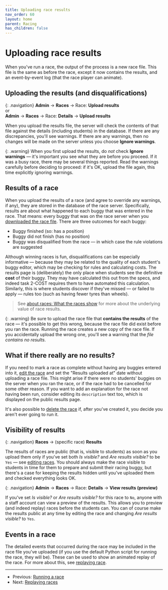 ```yaml
---
title: Uploading race results
nav_order: 60
layout: home
parent: Racing
has_children: false
---
```


# Uploading race results

When you've run a race, the output of the process is a new race file. This
file is the same as before the race, except it now contains the results, and
an event-by-event log (that the race player can animate).

## Uploading the results (and disqualifications)

{: .navigation}
**Admin** → **Races** → Race: **Upload results**  
or  
**Admin** → **Races** → Race: **Details** →  **Upload results**

When you upload the results file, the server will check the contents of that
file against the details (including students) in the database. If there are
any discrepancies, you'll see warnings. If there are any warnings, then no
changes will be made on the server unless you choose **Ignore warnings**.

{: .warning}
When you first upload the results, do _not_ check **Ignore warnings** — it's
important you see what they are before you proceed. If it was a busy race, there
may be several things reported. Read the warnings carefully before deciding
to proceed: if it's OK, upload the file again, this time explicitly ignoring
warnings.

## Results of a race

When you upload the results of a race (and agree to override any warnings, if
any), they are stored in the database of the race server. Specifically, results
are about what happened to each buggy that was entered in the race. That means:
every buggy that was on the race server when you [downloaded the race file](downloading).
There are three outcomes for each buggy:

* Buggy finished (so: has a position)
* Buggy did not finish (has no position)
* Buggy was disqualified from the race — in which case the rule violations are
  suggested

Although winning races is fun, disqualifications can be especially informative
— because they may be related to the quality of each student's buggy editor,
which may be checking for rules and calculating costs. The results page is
(deliberately) the only place when students see the definitive **cost** of
their buggy. They may have calculated this out from the specs, and indeed task
2-COST requires them to have automated this calculation. Similarly, this is
where students discover if they've missed — or failed to apply — rules too
(such as having fewer tyres than wheels).

> See [about races: What the races show](../races/about#what-the-races-show)
> for more about the underlying value of race results.

{: .warning}
Be sure to upload the race file that **contains the results** of the race —
it's possible to get this wrong, because the race file did exist before you ran
the race. Running the race creates a new copy of the race file. If you
accidentally upload the wrong one, you'll see a warning that the _file contains
no results_.

## What if there really are no results?

If you need to mark a race as complete without having any buggies entered into
it, [edit the race](editing) and set the "Results uploaded at" date without
uploading a race file. This might arise if there were no students' buggies on
the server when you ran the race, or if the race had to be cancelled for some
other reason. If you want to add an explanation for the race not having been
run, consider editing its `description` text too, which is displayed on the
public results page.

It's also possible to [delete the race](editing#deleting-a-race) if, after
you've created it, you decide you aren't ever going to run it.

## Visibility of results

{: .navigation}
**Races** → (specific race) **Results**  

The results of races are public (that is, visible to students) as soon as you
upload them only if you've set both _Is visible?_ and  _Are results visible?_ to
be `Yes` — see [editing races](editing). You should always make the race visible
to students in time for them to prepare and submit their racing buggy, but
there's a case for keeping the results hidden until you've uploaded them and
checked everything looks OK.


{: .navigation}
**Admin** → **Races** → Race: **Details** →  **View results (preview)**

If you've set _Is visible?_  or _Are results visible?_ for this race to `No`,
anyone with a staff account can view a preview of the results. This allows you
to preview (and indeed replay) races before the students can. You can of course
make the results public at any time by editing the race and changing _Are
results visible?_ to `Yes`.


## Events in a race

The detailed events that occurred during the race may be included in the race
file you've uploaded (if you use the default Python script for running the
race, they will be). These can be used to show an animated replay of the race.
For more about this, see [replaying race](replaying).


---

* Previous: [Running a race](running)
* Next: [Replaying races](replaying)



